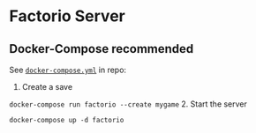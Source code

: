 # Factorio Server

## Docker-Compose recommended

See [`docker-compose.yml`](https://github.com/hugecannon/factorio/blob/master/docker-compose.yml) in repo:

1. Create a save

  `docker-compose run factorio --create mygame`
2. Start the server

  `docker-compose up -d factorio`
